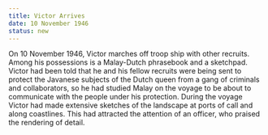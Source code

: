 ```yaml
---
title: Victor Arrives
date: 10 November 1946 
status: new
---
```


On 10 November 1946, Victor marches off troop ship with other recruits.
Among his possessions is a Malay-Dutch phrasebook and a sketchpad.
Victor had been told that he and his fellow recruits were being sent to
protect the Javanese subjects of the Dutch queen from a gang of
criminals and collaborators, so he had studied Malay on the voyage to be
about to communicate with the people under his protection. During the
voyage Victor had made extensive sketches of the landscape at ports of
call and along coastlines. This had attracted the attention of an
officer, who praised the rendering of detail.
